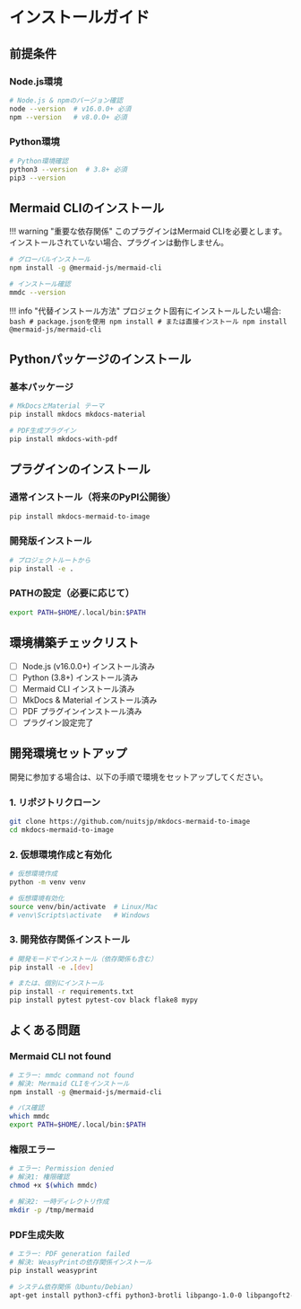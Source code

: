 # インストールガイド

## 前提条件

### Node.js環境
```bash
# Node.js & npmのバージョン確認
node --version  # v16.0.0+ 必須
npm --version   # v8.0.0+ 必須
```

### Python環境
```bash
# Python環境確認
python3 --version  # 3.8+ 必須
pip3 --version
```

## Mermaid CLIのインストール

!!! warning "重要な依存関係"
    このプラグインはMermaid CLIを必要とします。インストールされていない場合、プラグインは動作しません。

```bash
# グローバルインストール
npm install -g @mermaid-js/mermaid-cli

# インストール確認
mmdc --version
```

!!! info "代替インストール方法"
    プロジェクト固有にインストールしたい場合:
    ```bash
    # package.jsonを使用
    npm install
    # または直接インストール
    npm install @mermaid-js/mermaid-cli
    ```

## Pythonパッケージのインストール

### 基本パッケージ
```bash
# MkDocsとMaterial テーマ
pip install mkdocs mkdocs-material

# PDF生成プラグイン
pip install mkdocs-with-pdf
```

## プラグインのインストール

### 通常インストール（将来のPyPI公開後）
```bash
pip install mkdocs-mermaid-to-image
```

### 開発版インストール
```bash
# プロジェクトルートから
pip install -e .
```

### PATHの設定（必要に応じて）
```bash
export PATH=$HOME/.local/bin:$PATH
```

## 環境構築チェックリスト

- [ ] Node.js (v16.0.0+) インストール済み
- [ ] Python (3.8+) インストール済み
- [ ] Mermaid CLI インストール済み
- [ ] MkDocs & Material インストール済み
- [ ] PDF プラグインインストール済み
- [ ] プラグイン設定完了

## 開発環境セットアップ

開発に参加する場合は、以下の手順で環境をセットアップしてください。

### 1. リポジトリクローン
```bash
git clone https://github.com/nuitsjp/mkdocs-mermaid-to-image
cd mkdocs-mermaid-to-image
```

### 2. 仮想環境作成と有効化
```bash
# 仮想環境作成
python -m venv venv

# 仮想環境有効化
source venv/bin/activate  # Linux/Mac
# venv\Scripts\activate   # Windows
```

### 3. 開発依存関係インストール
```bash
# 開発モードでインストール（依存関係も含む）
pip install -e .[dev]

# または、個別にインストール
pip install -r requirements.txt
pip install pytest pytest-cov black flake8 mypy
```

## よくある問題

### Mermaid CLI not found
```bash
# エラー: mmdc command not found
# 解決: Mermaid CLIをインストール
npm install -g @mermaid-js/mermaid-cli

# パス確認
which mmdc
export PATH=$HOME/.local/bin:$PATH
```

### 権限エラー
```bash
# エラー: Permission denied
# 解決1: 権限確認
chmod +x $(which mmdc)

# 解決2: 一時ディレクトリ作成
mkdir -p /tmp/mermaid
```

### PDF生成失敗
```bash
# エラー: PDF generation failed
# 解決: WeasyPrintの依存関係インストール
pip install weasyprint

# システム依存関係（Ubuntu/Debian）
apt-get install python3-cffi python3-brotli libpango-1.0-0 libpangoft2-1.0-0
```
